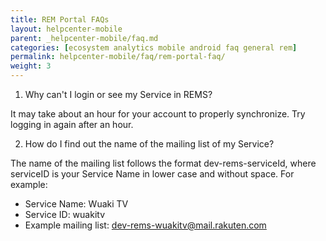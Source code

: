 ```yaml
---
title: REM Portal FAQs
layout: helpcenter-mobile
parent: _helpcenter-mobile/faq.md
categories: [ecosystem analytics mobile android faq general rem]
permalink: helpcenter-mobile/faq/rem-portal-faq/
weight: 3
---
```


1. Why can't I login or see my Service in REMS?

It may take about an hour for your account to properly synchronize. Try logging in again after an hour.

2. How do I find out the name of the mailing list of my Service?

The name of the mailing list follows the format dev-rems-serviceId, where serviceID is your Service Name in lower case and without space. For example:

* Service Name: Wuaki TV
* Service ID: wuakitv
* Example mailing list: dev-rems-wuakitv@mail.rakuten.com
